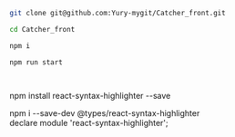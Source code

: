
```bash
git clone git@github.com:Yury-mygit/Catcher_front.git
```

```bash
cd Catcher_front
```


```bash
npm i
```


```bash
npm run start
```


```bash

```


```bash

```

npm install react-syntax-highlighter --save 

npm i --save-dev @types/react-syntax-highlighter  
declare module 'react-syntax-highlighter'; 